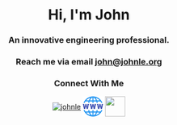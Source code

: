 <h1 align="center">Hi, I'm John</h1>
<h3 align="center">An innovative engineering professional.</h3>
<h3 align="center">Reach me via email <a href="mailto:john@johnle.org">john@johnle.org</a></h3>

<h3 align="center">Connect With Me</h3>
<p align="center">
<a href="https://linkedin.com/in/johnle" target="blank"><img align="center" src="https://raw.githubusercontent.com/rahuldkjain/github-profile-readme-generator/master/src/images/icons/Social/linked-in-alt.svg" alt="johnle" height="40" width="40" /></a>
<a href="https://johnle.org/"><img align="center" src="https://raw.githubusercontent.com/9-5/9-5/main/131-1312432_website-logo-png-transparent-background-image-black-logo.png" alt="johnle.org" height="40" width="40" /></a>
<a href="https://github.com/9-5/"><img align="center" src="https://th.bing.com/th/id/R.c963626c145ea660ba7ceee666789c0a?rik=%2b8pQxk8WvGd0Fw&riu=http%3a%2f%2fpngimg.com%2fuploads%2fgithub%2fgithub_PNG28.png&ehk=SD294NKjXG3JppRn7fPyo6czUcyiLUWeIci5Y0RO%2fbk%3d&risl=&pid=ImgRaw&r=0" height="40" width="40" /></a>
</p>
